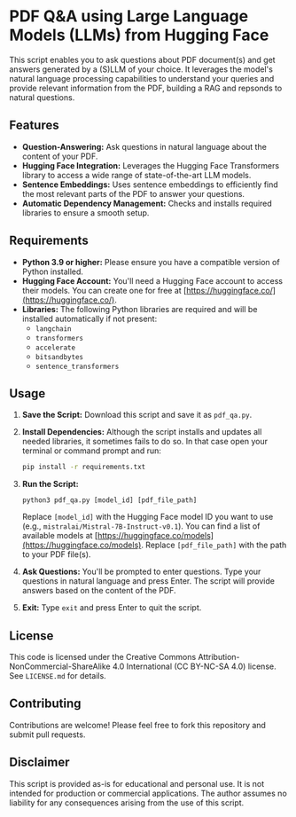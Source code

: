 # PDF Q&A using Large Language Models (LLMs) from Hugging Face

This script enables you to ask questions about PDF document(s) and get answers generated by a (S)LLM of your choice. It leverages the model's natural language processing capabilities to understand your queries and provide relevant information from the PDF, building a RAG and repsonds to natural questions.

## Features

* **Question-Answering:** Ask questions in natural language about the content of your PDF.
* **Hugging Face Integration:**  Leverages the Hugging Face Transformers library to access a wide range of state-of-the-art LLM models.
* **Sentence Embeddings:** Uses sentence embeddings to efficiently find the most relevant parts of the PDF to answer your questions.
* **Automatic Dependency Management:** Checks and installs required libraries to ensure a smooth setup.

## Requirements

* **Python 3.9 or higher:**  Please ensure you have a compatible version of Python installed.
* **Hugging Face Account:** You'll need a Hugging Face account to access their models. You can create one for free at [https://huggingface.co/](https://huggingface.co/).
* **Libraries:**  The following Python libraries are required and will be installed automatically if not present:
    * `langchain`
    * `transformers`
    * `accelerate`
    * `bitsandbytes`
    * `sentence_transformers`

## Usage

1.  **Save the Script:** Download this script and save it as `pdf_qa.py`.

2.  **Install Dependencies:** Although the script installs and updates all needed libraries, it sometimes fails to do so. In that case open your terminal or command prompt and run:
    ```bash
    pip install -r requirements.txt
    ```

3.  **Run the Script:**
    ```
    python3 pdf_qa.py [model_id] [pdf_file_path]
    ```
    Replace `[model_id]` with the Hugging Face model ID you want to use (e.g., `mistralai/Mistral-7B-Instruct-v0.1`). You can find a list of available models at [https://huggingface.co/models](https://huggingface.co/models).
    Replace `[pdf_file_path]` with the path to your PDF file(s).

4.  **Ask Questions:**
    You'll be prompted to enter questions. Type your questions in natural language and press Enter. The script will provide answers based on the content of the PDF.

5.  **Exit:**
    Type `exit` and press Enter to quit the script.

## License

This code is licensed under the Creative Commons Attribution-NonCommercial-ShareAlike 4.0 International (CC BY-NC-SA 4.0) license. See `LICENSE.md` for details.

## Contributing

Contributions are welcome! Please feel free to fork this repository and submit pull requests.

## Disclaimer

This script is provided as-is for educational and personal use. It is not intended for production or commercial applications. The author assumes no liability for any consequences arising from the use of this script.

